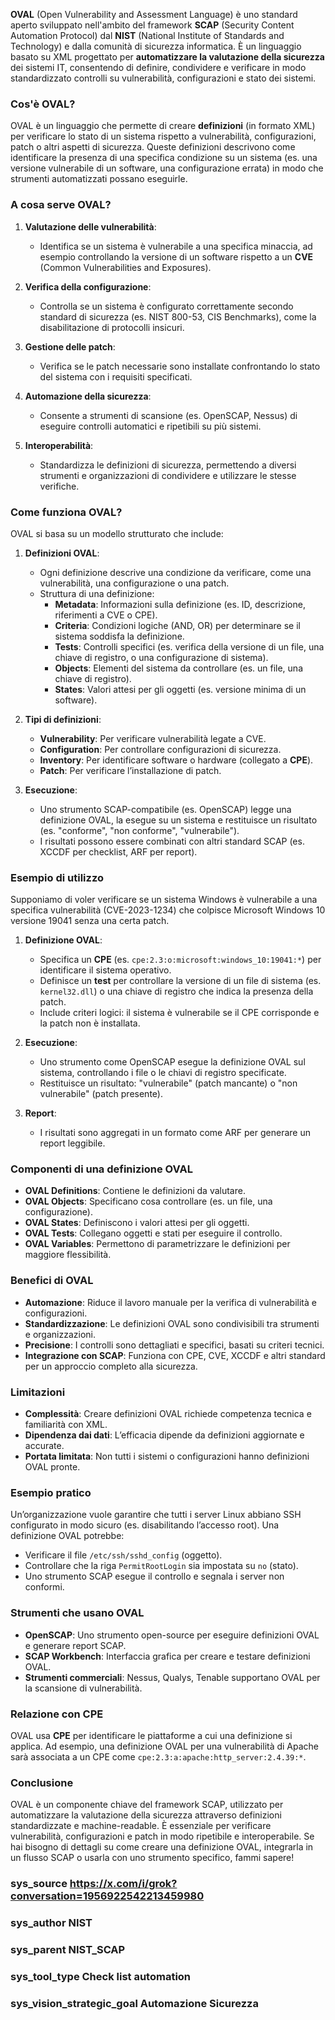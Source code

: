 **OVAL** (Open Vulnerability and Assessment Language) è uno standard aperto sviluppato nell'ambito del framework **SCAP** (Security Content Automation Protocol) dal **NIST** (National Institute of Standards and Technology) e dalla comunità di sicurezza informatica. È un linguaggio basato su XML progettato per **automatizzare la valutazione della sicurezza** dei sistemi IT, consentendo di definire, condividere e verificare in modo standardizzato controlli su vulnerabilità, configurazioni e stato dei sistemi.

### **Cos'è OVAL?**
OVAL è un linguaggio che permette di creare **definizioni** (in formato XML) per verificare lo stato di un sistema rispetto a vulnerabilità, configurazioni, patch o altri aspetti di sicurezza. Queste definizioni descrivono come identificare la presenza di una specifica condizione su un sistema (es. una versione vulnerabile di un software, una configurazione errata) in modo che strumenti automatizzati possano eseguirle.

### **A cosa serve OVAL?**
1. **Valutazione delle vulnerabilità**:
   - Identifica se un sistema è vulnerabile a una specifica minaccia, ad esempio controllando la versione di un software rispetto a un **CVE** (Common Vulnerabilities and Exposures).

2. **Verifica della configurazione**:
   - Controlla se un sistema è configurato correttamente secondo standard di sicurezza (es. NIST 800-53, CIS Benchmarks), come la disabilitazione di protocolli insicuri.

3. **Gestione delle patch**:
   - Verifica se le patch necessarie sono installate confrontando lo stato del sistema con i requisiti specificati.

4. **Automazione della sicurezza**:
   - Consente a strumenti di scansione (es. OpenSCAP, Nessus) di eseguire controlli automatici e ripetibili su più sistemi.

5. **Interoperabilità**:
   - Standardizza le definizioni di sicurezza, permettendo a diversi strumenti e organizzazioni di condividere e utilizzare le stesse verifiche.

### **Come funziona OVAL?**
OVAL si basa su un modello strutturato che include:
1. **Definizioni OVAL**:
   - Ogni definizione descrive una condizione da verificare, come una vulnerabilità, una configurazione o una patch.
   - Struttura di una definizione:
     - **Metadata**: Informazioni sulla definizione (es. ID, descrizione, riferimenti a CVE o CPE).
     - **Criteria**: Condizioni logiche (AND, OR) per determinare se il sistema soddisfa la definizione.
     - **Tests**: Controlli specifici (es. verifica della versione di un file, una chiave di registro, o una configurazione di sistema).
     - **Objects**: Elementi del sistema da controllare (es. un file, una chiave di registro).
     - **States**: Valori attesi per gli oggetti (es. versione minima di un software).

2. **Tipi di definizioni**:
   - **Vulnerability**: Per verificare vulnerabilità legate a CVE.
   - **Configuration**: Per controllare configurazioni di sicurezza.
   - **Inventory**: Per identificare software o hardware (collegato a **CPE**).
   - **Patch**: Per verificare l’installazione di patch.

3. **Esecuzione**:
   - Uno strumento SCAP-compatibile (es. OpenSCAP) legge una definizione OVAL, la esegue su un sistema e restituisce un risultato (es. "conforme", "non conforme", "vulnerabile").
   - I risultati possono essere combinati con altri standard SCAP (es. XCCDF per checklist, ARF per report).

### **Esempio di utilizzo**
Supponiamo di voler verificare se un sistema Windows è vulnerabile a una specifica vulnerabilità (CVE-2023-1234) che colpisce Microsoft Windows 10 versione 19041 senza una certa patch.

1. **Definizione OVAL**:
   - Specifica un **CPE** (es. `cpe:2.3:o:microsoft:windows_10:19041:*`) per identificare il sistema operativo.
   - Definisce un **test** per controllare la versione di un file di sistema (es. `kernel32.dll`) o una chiave di registro che indica la presenza della patch.
   - Include criteri logici: il sistema è vulnerabile se il CPE corrisponde e la patch non è installata.

2. **Esecuzione**:
   - Uno strumento come OpenSCAP esegue la definizione OVAL sul sistema, controllando i file o le chiavi di registro specificate.
   - Restituisce un risultato: "vulnerabile" (patch mancante) o "non vulnerabile" (patch presente).

3. **Report**:
   - I risultati sono aggregati in un formato come ARF per generare un report leggibile.

### **Componenti di una definizione OVAL**
- **OVAL Definitions**: Contiene le definizioni da valutare.
- **OVAL Objects**: Specificano cosa controllare (es. un file, una configurazione).
- **OVAL States**: Definiscono i valori attesi per gli oggetti.
- **OVAL Tests**: Collegano oggetti e stati per eseguire il controllo.
- **OVAL Variables**: Permettono di parametrizzare le definizioni per maggiore flessibilità.

### **Benefici di OVAL**
- **Automazione**: Riduce il lavoro manuale per la verifica di vulnerabilità e configurazioni.
- **Standardizzazione**: Le definizioni OVAL sono condivisibili tra strumenti e organizzazioni.
- **Precisione**: I controlli sono dettagliati e specifici, basati su criteri tecnici.
- **Integrazione con SCAP**: Funziona con CPE, CVE, XCCDF e altri standard per un approccio completo alla sicurezza.

### **Limitazioni**
- **Complessità**: Creare definizioni OVAL richiede competenza tecnica e familiarità con XML.
- **Dipendenza dai dati**: L’efficacia dipende da definizioni aggiornate e accurate.
- **Portata limitata**: Non tutti i sistemi o configurazioni hanno definizioni OVAL pronte.

### **Esempio pratico**
Un’organizzazione vuole garantire che tutti i server Linux abbiano SSH configurato in modo sicuro (es. disabilitando l’accesso root). Una definizione OVAL potrebbe:
- Verificare il file `/etc/ssh/sshd_config` (oggetto).
- Controllare che la riga `PermitRootLogin` sia impostata su `no` (stato).
- Uno strumento SCAP esegue il controllo e segnala i server non conformi.

### **Strumenti che usano OVAL**
- **OpenSCAP**: Uno strumento open-source per eseguire definizioni OVAL e generare report SCAP.
- **SCAP Workbench**: Interfaccia grafica per creare e testare definizioni OVAL.
- **Strumenti commerciali**: Nessus, Qualys, Tenable supportano OVAL per la scansione di vulnerabilità.

### **Relazione con CPE**
OVAL usa **CPE** per identificare le piattaforme a cui una definizione si applica. Ad esempio, una definizione OVAL per una vulnerabilità di Apache sarà associata a un CPE come `cpe:2.3:a:apache:http_server:2.4.39:*`.

### **Conclusione**
OVAL è un componente chiave del framework SCAP, utilizzato per automatizzare la valutazione della sicurezza attraverso definizioni standardizzate e machine-readable. È essenziale per verificare vulnerabilità, configurazioni e patch in modo ripetibile e interoperabile. Se hai bisogno di dettagli su come creare una definizione OVAL, integrarla in un flusso SCAP o usarla con uno strumento specifico, fammi sapere!

### sys_source https://x.com/i/grok?conversation=1956922542213459980
### sys_author NIST
### sys_parent NIST_SCAP
### sys_tool_type Check list automation
### sys_vision_strategic_goal Automazione Sicurezza
